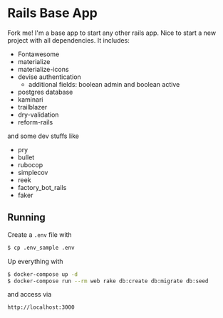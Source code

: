 # Rails Base App

Fork me! I'm a base app to start any other rails app. Nice to start a new project with all dependencies. It includes:

* Fontawesome
* materialize
* materialize-icons
* devise authentication
  * additional fields: boolean admin and boolean active
* postgres database
* kaminari
* trailblazer
* dry-validation
* reform-rails

and some dev stuffs like

* pry
* bullet
* rubocop
* simplecov
* reek
* factory_bot_rails
* faker

## Running

Create a `.env` file with
```bash
$ cp .env_sample .env
```

Up everything with
```bash
$ docker-compose up -d
$ docker-compose run --rm web rake db:create db:migrate db:seed
```

and access via
```
http://localhost:3000
```
